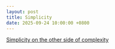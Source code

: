 ```yaml
---
layout: post
title: Simplicity
date: 2025-09-24 10:00:00 +0800
---
```

[Simplicity on the other side of complexity](https://www.jonkolko.com/writing/notes/simplicity-on-the-other-side-of-complexity)  
